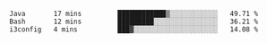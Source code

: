 
<!--START_SECTION:waka-->

```text
Java       17 mins         ████████████▒░░░░░░░░░░░░   49.71 %
Bash       12 mins         █████████░░░░░░░░░░░░░░░░   36.21 %
i3config   4 mins          ███▓░░░░░░░░░░░░░░░░░░░░░   14.08 %
```

<!--END_SECTION:waka-->

<!--unk0e-ctrlmd-blitzh-->
